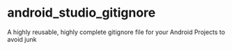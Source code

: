 # android_studio_gitignore
A highly reusable, highly complete gitignore file for your Android Projects to avoid junk
